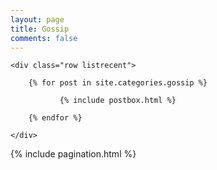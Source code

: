 ```yaml
---
layout: page
title: Gossip
comments: false
---
```


<!-- Posts Index
================================================== -->
<section class="recent-posts">
    
    <div class="row listrecent">

        {% for post in site.categories.gossip %}

               {% include postbox.html %}          

        {% endfor %}
        
    </div>
    
</section>

<!-- Pagination
================================================== -->
<div class="bottompagination">
	<div class="pointerup"><i class="fa fa-caret-up"></i></div>
	<span class="navigation" role="navigation">
	    {% include pagination.html %}
	</span>
</div>